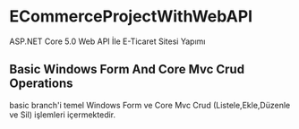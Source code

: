 # ECommerceProjectWithWebAPI
ASP.NET Core 5.0 Web API İle E-Ticaret Sitesi Yapımı 

## Basic Windows Form And Core Mvc Crud Operations
basic branch'i temel Windows Form ve Core Mvc Crud (Listele,Ekle,Düzenle ve Sil) işlemleri  içermektedir.
